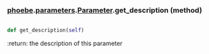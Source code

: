 ### [phoebe](phoebe.md).[parameters](phoebe.parameters.md).[Parameter](phoebe.parameters.Parameter.md).get_description (method)


```py

def get_description(self)

```



:return: the description of this parameter

